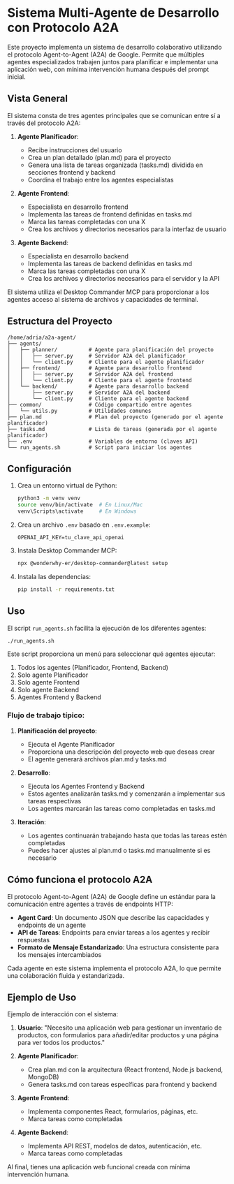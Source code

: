# Sistema Multi-Agente de Desarrollo con Protocolo A2A

Este proyecto implementa un sistema de desarrollo colaborativo utilizando el protocolo Agent-to-Agent (A2A) de Google. Permite que múltiples agentes especializados trabajen juntos para planificar e implementar una aplicación web, con mínima intervención humana después del prompt inicial.

## Vista General

El sistema consta de tres agentes principales que se comunican entre sí a través del protocolo A2A:

1. **Agente Planificador**:
   - Recibe instrucciones del usuario
   - Crea un plan detallado (plan.md) para el proyecto
   - Genera una lista de tareas organizada (tasks.md) dividida en secciones frontend y backend
   - Coordina el trabajo entre los agentes especialistas

2. **Agente Frontend**:
   - Especialista en desarrollo frontend
   - Implementa las tareas de frontend definidas en tasks.md
   - Marca las tareas completadas con una X
   - Crea los archivos y directorios necesarios para la interfaz de usuario

3. **Agente Backend**:
   - Especialista en desarrollo backend
   - Implementa las tareas de backend definidas en tasks.md
   - Marca las tareas completadas con una X
   - Crea los archivos y directorios necesarios para el servidor y la API

El sistema utiliza el Desktop Commander MCP para proporcionar a los agentes acceso al sistema de archivos y capacidades de terminal.

## Estructura del Proyecto

```
/home/adria/a2a-agent/
├── agents/
│   ├── planner/          # Agente para planificación del proyecto
│   │   ├── server.py     # Servidor A2A del planificador
│   │   └── client.py     # Cliente para el agente planificador
│   ├── frontend/         # Agente para desarrollo frontend
│   │   ├── server.py     # Servidor A2A del frontend
│   │   └── client.py     # Cliente para el agente frontend
│   └── backend/          # Agente para desarrollo backend
│       ├── server.py     # Servidor A2A del backend
│       └── client.py     # Cliente para el agente backend
├── common/               # Código compartido entre agentes
│   └── utils.py          # Utilidades comunes
├── plan.md               # Plan del proyecto (generado por el agente planificador)
├── tasks.md              # Lista de tareas (generada por el agente planificador)
├── .env                  # Variables de entorno (claves API)
└── run_agents.sh         # Script para iniciar los agentes
```

## Configuración

1. Crea un entorno virtual de Python:

   ```bash
   python3 -m venv venv
   source venv/bin/activate  # En Linux/Mac
   venv\Scripts\activate     # En Windows
   ```

2. Crea un archivo `.env` basado en `.env.example`:

   ```
   OPENAI_API_KEY=tu_clave_api_openai
   ```

3. Instala Desktop Commander MCP:

   ```bash
   npx @wonderwhy-er/desktop-commander@latest setup
   ```

4. Instala las dependencias:

   ```bash
   pip install -r requirements.txt
   ```

## Uso

El script `run_agents.sh` facilita la ejecución de los diferentes agentes:

```bash
./run_agents.sh
```

Este script proporciona un menú para seleccionar qué agentes ejecutar:

1. Todos los agentes (Planificador, Frontend, Backend)
2. Solo agente Planificador
3. Solo agente Frontend
4. Solo agente Backend
5. Agentes Frontend y Backend

### Flujo de trabajo típico:

1. **Planificación del proyecto**:
   - Ejecuta el Agente Planificador
   - Proporciona una descripción del proyecto web que deseas crear
   - El agente generará archivos plan.md y tasks.md

2. **Desarrollo**:
   - Ejecuta los Agentes Frontend y Backend
   - Estos agentes analizarán tasks.md y comenzarán a implementar sus tareas respectivas
   - Los agentes marcarán las tareas como completadas en tasks.md

3. **Iteración**:
   - Los agentes continuarán trabajando hasta que todas las tareas estén completadas
   - Puedes hacer ajustes al plan.md o tasks.md manualmente si es necesario

## Cómo funciona el protocolo A2A

El protocolo Agent-to-Agent (A2A) de Google define un estándar para la comunicación entre agentes a través de endpoints HTTP:

- **Agent Card**: Un documento JSON que describe las capacidades y endpoints de un agente
- **API de Tareas**: Endpoints para enviar tareas a los agentes y recibir respuestas
- **Formato de Mensaje Estandarizado**: Una estructura consistente para los mensajes intercambiados

Cada agente en este sistema implementa el protocolo A2A, lo que permite una colaboración fluida y estandarizada.

## Ejemplo de Uso

Ejemplo de interacción con el sistema:

1. **Usuario**: "Necesito una aplicación web para gestionar un inventario de productos, con formularios para añadir/editar productos y una página para ver todos los productos."

2. **Agente Planificador**: 
   - Crea plan.md con la arquitectura (React frontend, Node.js backend, MongoDB)
   - Genera tasks.md con tareas específicas para frontend y backend

3. **Agente Frontend**:
   - Implementa componentes React, formularios, páginas, etc.
   - Marca tareas como completadas

4. **Agente Backend**:
   - Implementa API REST, modelos de datos, autenticación, etc.
   - Marca tareas como completadas

Al final, tienes una aplicación web funcional creada con mínima intervención humana.
